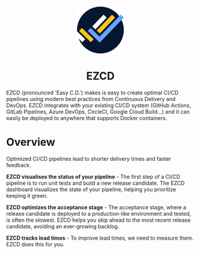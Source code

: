 <div align="center">
  <a href="https://nextjs.org">
    <picture>
      <source media="(prefers-color-scheme: dark)" srcset="./logo.svg">
      <img alt="EZCD logo" src="./logo.svg" height="128">
    </picture>
  </a>
  <h1>EZCD</h1>


</div>

EZCD (pronounced 'Easy C.D.') makes is easy to create optimal CI/CD pipelines using modern best practices from Continuous Delivery and DevOps. EZCD integrates with your existing CI/CD system (GitHub Actions, GitLab Pipelines, Azure DevOps, CircleCI, Google Cloud Build...) and it can easily be deployed to anywhere that supports Docker containers.

# Overview

Optimized CI/CD pipelines lead to shorter delivery times and faster feedback.

__EZCD visualises the status of your pipeline__ - The first step of a CI/CD pipeline is to run unit tests and build a new release candidate. The EZCD dashboard visualizes the state of your pipeline, helping you prioritize keeping it green.

__EZCD optimizes the acceptance stage__ - The acceptance stage, where a release candidate is deployed to a production-like environment and tested, is often the slowest. EZCD helps you skip ahead to the most recent release candidate, avoiding an ever-growing backlog.

__EZCD tracks lead times__ - To improve lead times, we need to measure them. EZCD does this for you.

<!-- ## Getting Started -->
<!-- 


- **Dashboard**: Run the dashboard in Docker, e.g., on Render.com, Heroku, Kubernetes (k8s).

- **CLI**: Use the CLI from your CI/CD pipeline such as GitHub Actions, etc.

## Usage

### Dashboard

To run the dashboard, you need a PostgreSQL database. Pass the connection string as the environment variable `EZCD_DATABASE_URL`.

### CLI

Use the CLI in your CI/CD pipeline to interact with the dashboard and manage your deployments.

You can use the GitHub Action, or you can download EZCD from our releases page
```
  commit-stage:
    runs-on: ubuntu-latest
    steps:
      - name: Setup EZCD CLI using github action
        uses: ezcdlabs/ezcd@main
        with:
          version: 0.1.0

      - name: Commit stage started
        run: ezcd-cli commit-stage-started

      - name: Test and build
        run: ./your-test-and-build.sh
      
      - name: Commit stage passed
        run: ezcd-cli commit-stage-passed
      
      - name: Commit stage failed
        if: !success()
        run: ezcd-cli commit-stage-failed
``` -->